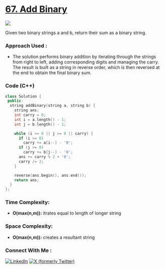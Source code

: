 # [67. Add Binary](https://leetcode.com/problems/add-binary/)

![](https://badgen.net/badge/Level/Easy/green)

Given two binary strings a and b, return their sum as a binary string.

### Approach Used :

-   The solution performs binary addition by iterating through the strings from right to left, adding corresponding digits and managing the carry. The result is built as a string in reverse order, which is then reversed at the end to obtain the final binary sum.

### Code (C++)

```cpp
class Solution {
 public:
  string addBinary(string a, string b) {
    string ans;
    int carry = 0;
    int i = a.length() - 1;
    int j = b.length() - 1;

    while (i >= 0 || j >= 0 || carry) {
      if (i >= 0)
        carry += a[i--] - '0';
      if (j >= 0)
        carry += b[j--] - '0';
      ans += carry % 2 + '0';
      carry /= 2;
    }

    reverse(ans.begin(), ans.end());
    return ans;
  }
};
```

### Time Complexity:
- **O(max(n,m)):** itrates equal to length of longer string

### Space Complexity:
- **O(max(n,m)):** creates a resultant string


### Connect With Me : 

<a href="https://www.linkedin.com/in/shivam-ray-b4306524a/" target="_blank"><img src="https://img.shields.io/badge/LinkedIn-0077B5?style=for-the-badge&logo=linkedin&logoColor=white" alt="LinkedIn"></a>
<a href="https://x.com/rai_shivam11/" target="_blank"><img src="https://img.shields.io/badge/Twitter-1DA1F2?style=for-the-badge&logo=twitter&logoColor=white" alt="X (formerly Twitter)">
</a>